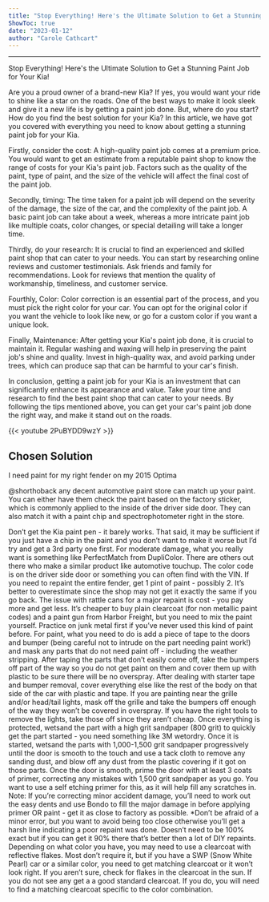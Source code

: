 ```yaml
---
title: "Stop Everything! Here's the Ultimate Solution to Get a Stunning Paint Job for Your Kia!"
ShowToc: true 
date: "2023-01-12"
author: "Carole Cathcart"
---
```

*****
Stop Everything! Here's the Ultimate Solution to Get a Stunning Paint Job for Your Kia!

Are you a proud owner of a brand-new Kia? If yes, you would want your ride to shine like a star on the roads. One of the best ways to make it look sleek and give it a new life is by getting a paint job done. But, where do you start? How do you find the best solution for your Kia? In this article, we have got you covered with everything you need to know about getting a stunning paint job for your Kia.

Firstly, consider the cost: A high-quality paint job comes at a premium price. You would want to get an estimate from a reputable paint shop to know the range of costs for your Kia's paint job. Factors such as the quality of the paint, type of paint, and the size of the vehicle will affect the final cost of the paint job.

Secondly, timing: The time taken for a paint job will depend on the severity of the damage, the size of the car, and the complexity of the paint job. A basic paint job can take about a week, whereas a more intricate paint job like multiple coats, color changes, or special detailing will take a longer time.

Thirdly, do your research: It is crucial to find an experienced and skilled paint shop that can cater to your needs. You can start by researching online reviews and customer testimonials. Ask friends and family for recommendations. Look for reviews that mention the quality of workmanship, timeliness, and customer service.

Fourthly, Color: Color correction is an essential part of the process, and you must pick the right color for your car. You can opt for the original color if you want the vehicle to look like new, or go for a custom color if you want a unique look.

Finally, Maintenance: After getting your Kia's paint job done, it is crucial to maintain it. Regular washing and waxing will help in preserving the paint job's shine and quality. Invest in high-quality wax, and avoid parking under trees, which can produce sap that can be harmful to your car's finish.

In conclusion, getting a paint job for your Kia is an investment that can significantly enhance its appearance and value. Take your time and research to find the best paint shop that can cater to your needs. By following the tips mentioned above, you can get your car's paint job done the right way, and make it stand out on the roads.

{{< youtube 2PuBYDD9wzY >}} 



## Chosen Solution
 I need paint for my right fender on my 2015 Optima

 @shorthoback  any decent automotive paint store can match up your paint. You can either have them check the paint based on the factory sticker, which is  commonly applied to the inside of the driver side door. They can also match it with a paint chip and spectrophotometer right in the store.

 Don’t get the Kia paint pen - it barely works. That said, it may be sufficient if you just have a chip in the paint and you don’t want to make it worse but I’d try and get a 3rd party one first. For moderate damage, what you really want is something like PerfectMatch from DupliColor. There are others out there who make a similar product like automotive touchup. The color code is on the driver side door or something you can often find with the VIN.
If you need to repaint the entire fender, get 1 pint of paint - possibly 2. It’s better to overestimate since the shop may not get it exactly the same if you go back. The issue with rattle cans for a major repaint is cost - you pay more and get less. It’s cheaper to buy plain clearcoat (for non metallic paint codes) and a paint gun from Harbor Freight, but you need to mix the paint yourself. Practice on junk metal first if you’ve never used this kind of paint before.
For paint, what you need to do is add a piece of tape to the doors and bumper (being careful not to intrude on the part needing paint work!) and mask any parts that do not need paint off - including the weather stripping. After taping the parts that don’t easily come off, take the bumpers off part of the way so you do not get paint on them and cover them up with plastic to be sure there will be no overspray. After dealing with starter tape and bumper removal, cover everything else like the rest of the body on that side of the car with plastic and tape. If you are painting near the grille and/or head/tail lights, mask off the grille and take the bumpers off enough of the way they won’t be covered in overspray. If you have the right tools to remove the lights, take those off since they aren’t cheap.
Once everything is protected, wetsand the part with a high grit sandpaper (800 grit) to quickly get the part started - you need something like 3M wetordry. Once it is started, wetsand the parts with 1,000-1,500 grit sandpaper progressively until the door is smooth to the touch and use a tack cloth to remove any sanding dust, and blow off any dust from the plastic covering if it got on those parts. Once the door is smooth, prime the door with at least 3 coats of primer, correcting any mistakes with 1,500 grit sandpaper as you go. You want to use a self etching primer for this, as it will help fill any scratches in. Note: If you’re correcting minor accident damage, you’ll need to work out the easy dents and use Bondo to fill the major damage in before applying primer OR paint - get it as close to factory as possible.
*Don’t be afraid of a minor error, but you want to avoid being too close otherwise you’ll get a harsh line indicating a poor repaint was done. Doesn’t need to be 100% exact but if you can get it 90% there that’s better then a lot of DIY repaints.
Depending on what color you have, you may need to use a clearcoat with reflective flakes. Most don’t require it, but if you have a SWP (Snow White Pearl) car or a similar color, you need to get matching clearcoat or it won’t look right. If you aren’t sure, check for flakes in the clearcoat in the sun. If you do not see any get a a good standard clearcoat. If you do, you will need to find a matching clearcoat specific to the color combination.




